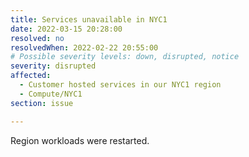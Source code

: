 ```yaml
---
title: Services unavailable in NYC1
date: 2022-03-15 20:28:00
resolved: no
resolvedWhen: 2022-02-22 20:55:00
# Possible severity levels: down, disrupted, notice
severity: disrupted
affected:
  - Customer hosted services in our NYC1 region
  - Compute/NYC1
section: issue

---
```

Region workloads were restarted. 